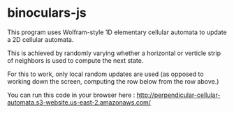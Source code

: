 # binoculars-js

This program uses Wolfram-style 1D elementary cellular automata to update a 2D cellular automata. 

This is achieved by randomly varying whether a horizontal or verticle strip of neighbors is used to compute the next state. 

For this to work, only local random updates are used (as opposed to working down the screen, computing the row below from the row above.)

You can run this code in your browser here : http://perpendicular-cellular-automata.s3-website.us-east-2.amazonaws.com/

